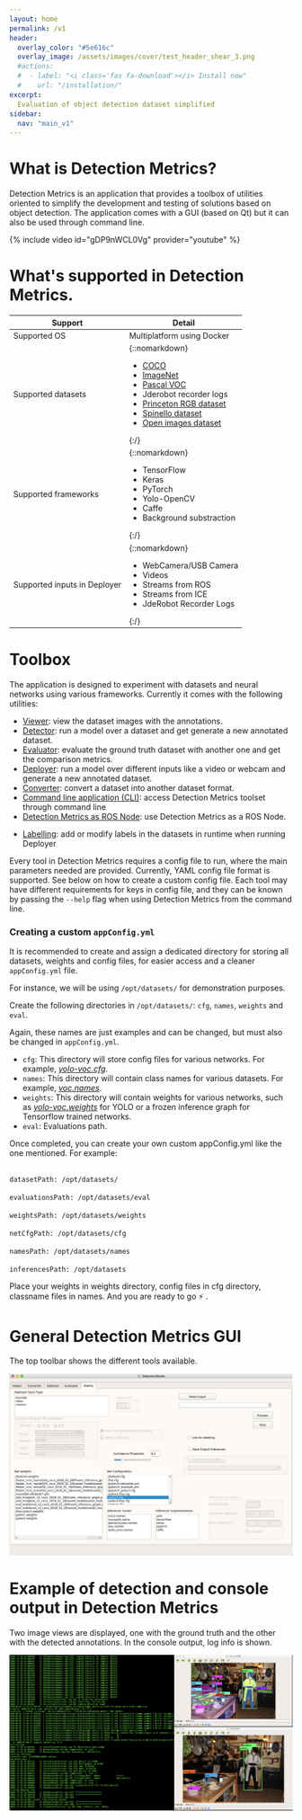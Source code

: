 ```yaml
---
layout: home
permalink: /v1
header:
  overlay_color: "#5e616c"
  overlay_image: /assets/images/cover/test_header_shear_3.png
  #actions:
  #  - label: "<i class='fas fa-download'></i> Install now"
  #    url: "/installation/"
excerpt:
  Evaluation of object detection dataset simplified
sidebar:
  nav: "main_v1"
---
```



# What is Detection Metrics?

Detection Metrics is an application that provides a toolbox of utilities oriented to simplify the development and testing of solutions based on object detection.
The application comes with a GUI (based on Qt) but it can also be used through command line.


{% include video id="gDP9nWCL0Vg" provider="youtube" %}

# What's supported in Detection Metrics.

| Support | Detail                                                  |
| ------ | ------------------------------------------------------------ |
| Supported OS  | Multiplatform using Docker                 |
| Supported datasets  | {::nomarkdown}<ul><li><a href="https://cocodataset.org/#home" target="blank">COCO</a></li><li><a href="http://www.image-net.org/" target="blank">ImageNet</a></li><li><a href="http://host.robots.ox.ac.uk/pascal/VOC/" target="blank">Pascal VOC</a></li><li>Jderobot recorder logs</li><li><a href="https://rgbd.cs.princeton.edu/" target="blank">Princeton RGB dataset</a></li><li><a href="http://www2.informatik.uni-freiburg.de/~spinello/RGBD-dataset.html" target="blank">Spinello dataset</a></li><li><a href="https://storage.googleapis.com/openimages/web/index.html" target="blank">Open images dataset</a></li></ul>{:/} |
| Supported frameworks   | {::nomarkdown}<ul><li>TensorFlow</li><li>Keras</li><li>PyTorch</li><li>Yolo-OpenCV</li><li>Caffe</li><li>Background substraction</li></ul>{:/}  |
| Supported inputs in Deployer   | {::nomarkdown}<ul><li>WebCamera/USB Camera</li><li>Videos</li><li>Streams from ROS</li><li>Streams from ICE</li><li>JdeRobot Recorder Logs</li></ul>{:/} |



# Toolbox

The application is designed to experiment with datasets and neural networks using various frameworks. Currently it comes with the following utilities:

* [Viewer](functionality/viewer/): view the dataset images with the annotations.
* [Detector](functionality/detector/): run a model over a dataset and get generate a new annotated dataset.
* [Evaluator](functionality/evaluator/): evaluate the ground truth dataset with another one and get the comparison metrics.
* [Deployer](functionality/deployer/): run a model over different inputs like a video or webcam and generate a new annotated dataset.
* [Converter](functionality/converter/): convert a dataset into another dataset format.
* [Command line application (CLI)](functionality/command_line_application/): access Detection Metrics toolset through command line
* [Detection Metrics as ROS Node](functionality/ros_node/): use Detection Metrics as a ROS Node.
+ [Labelling](resources/gsoc_19/): add or modify labels in the datasets in runtime when running Deployer

Every tool in Detection Metrics requires a config file to run, where the main parameters needed are provided. Currently, YAML config file format is supported. See below on how to create a custom config file.
Each tool may have different requirements for keys in config file, and they can be known by passing the ```--help``` flag when using Detection Metrics from
the command line.

### Creating a custom ```appConfig.yml```

It is recommended to create and assign a dedicated directory for storing all datasets, weights and config files, for easier access and a cleaner ```appConfig.yml``` file.

For instance, we will be using ```/opt/datasets/``` for demonstration purposes.

Create the following directories in ```/opt/datasets/```: ```cfg```, ```names```, ```weights``` and ```eval```.

Again, these names are just examples and can be changed, but must also be changed in ```appConfig.yml```.

* ```cfg```: This directory will store config files for various networks. For example, [*yolo-voc.cfg*](https://github.com/pjreddie/darknet/blob/master/cfg/yolov3-voc.cfg).
* ```names```: This directory will contain class names for various datasets. For example, [*voc.names*](https://github.com/pjreddie/darknet/blob/master/data/voc.names).
* ```weights```: This directory will contain weights for various networks, such as [*yolo-voc.weights*](https://pjreddie.com/media/files/yolo-voc.weights) for YOLO or a frozen inference graph for Tensorflow trained networks.
* ```eval```: Evaluations path.

Once completed, you can create your own custom appConfig.yml like the one mentioned. For example:

```

datasetPath: /opt/datasets/

evaluationsPath: /opt/datasets/eval

weightsPath: /opt/datasets/weights

netCfgPath: /opt/datasets/cfg

namesPath: /opt/datasets/names

inferencesPath: /opt/datasets

```

Place your weights in weights directory, config files in cfg directory, classname files in names. And you are ready to go ⚡️ .

# General Detection Metrics GUI

The top toolbar shows the different tools available.


![Detector](../../assets/images/main_window.png)

# Example of detection and console output in Detection Metrics

Two image views are displayed, one with the ground truth and the other with the detected annotations.
In the console output, log info is shown.

![Detector](../../assets/images/detector.png)
